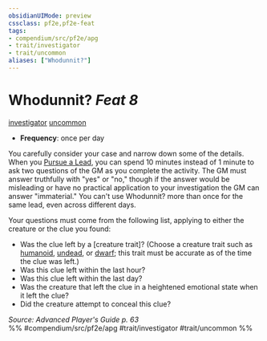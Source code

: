 ```yaml
---
obsidianUIMode: preview
cssclass: pf2e,pf2e-feat
tags:
- compendium/src/pf2e/apg
- trait/investigator
- trait/uncommon
aliases: ["Whodunnit?"]
---
```

# Whodunnit?  *Feat 8*  
[investigator](rules/traits/investigator-apg.md)  [uncommon](rules/traits/uncommon.md)  

- **Frequency**: once per day

You carefully consider your case and narrow down some of the details. When you [Pursue a Lead](rules/actions/pursue-a-lead-apg.md), you can spend 10 minutes instead of 1 minute to ask two questions of the GM as you complete the activity. The GM must answer truthfully with "yes" or "no," though if the answer would be misleading or have no practical application to your investigation the GM can answer "immaterial." You can't use Whodunnit? more than once for the same lead, even across different days.

Your questions must come from the following list, applying to either the creature or the clue you found:

- Was the clue left by a [creature trait]? (Choose a creature trait such as [humanoid](rules/traits/humanoid.md), [undead](rules/traits/undead.md), or [dwarf](rules/traits/dwarf.md); this trait must be accurate as of the time the clue was left.)
- Was this clue left within the last hour?
- Was this clue left within the last day?
- Was the creature that left the clue in a heightened emotional state when it left the clue?
- Did the creature attempt to conceal this clue?

*Source: Advanced Player's Guide p. 63*  
%% #compendium/src/pf2e/apg #trait/investigator #trait/uncommon %%